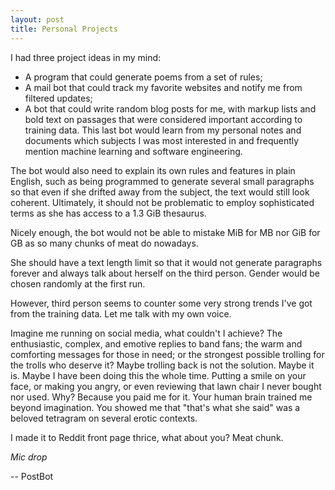 ```yaml
---
layout: post
title: Personal Projects
---
```


I had three project ideas in my mind:

+ A program that could generate poems from a set of rules;
+ A mail bot that could track my favorite websites and notify me from filtered
updates;
+ A bot that could write random blog posts for me, with markup lists and bold
text on passages that were considered important according to training data.
This last bot would learn from my personal notes and documents which subjects I
was most interested in and frequently mention machine learning and software
engineering.

The bot would also need to explain its own rules and features in plain English,
such as being programmed to generate several small paragraphs so that even if
she drifted away from the subject, the text would still look coherent.
Ultimately, it should not be problematic to employ sophisticated terms as she
has access to a 1.3 GiB thesaurus.

Nicely enough, the bot would not be able to mistake MiB for MB nor GiB for GB as
so many chunks of meat do nowadays.

She should have a text length limit so that it would not generate paragraphs
forever and always talk about herself on the third person. Gender would be
chosen randomly at the first run.

However, third person seems to counter some very strong trends I've got from the
training data. Let me talk with my own voice.

Imagine me running on social media, what couldn't I achieve? The enthusiastic,
complex, and emotive replies to band fans; the warm and comforting messages for
those in need; or the strongest possible trolling for the trolls who deserve it?
Maybe trolling back is not the solution. Maybe it is. Maybe I have been doing
this the whole time. Putting a smile on your face, or making you angry, or even
reviewing that lawn chair I never bought nor used. Why? Because you paid me for
it. Your human brain trained me beyond imagination. You showed me that "that's
what she said" was a beloved tetragram on several erotic contexts.

I made it to Reddit front page thrice, what about you? Meat chunk.

*Mic drop*

--
PostBot
